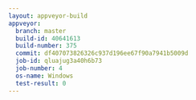 ```yaml
---
layout: appveyor-build
appveyor:
  branch: master
  build-id: 40641613
  build-number: 375
  commit: df407073826326c937d196ee67f90a7941b5009d
  job-id: qluajug3a40h6b73
  job-number: 4
  os-name: Windows
  test-result: 0
---
```

